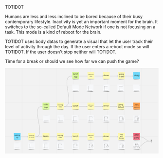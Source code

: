 TOTIDOT

Humans are less and less inclined to be bored because of their busy contemporary lifestyle. 
Inactivity is yet an important moment for the brain. It switches to the so-called Default Mode Network if one is not focusing on a task. This mode is a kind of reboot for the brain.

TOTIDOT uses body datas to generate a visual that let the user track their level of activity through the day. If the user enters a reboot mode so will TOTIDOT. If the user doesn't stop neither will TOTIDOT.

Time for a break or should we see how far we can push the game?



![totidot](images/totidot1.png)